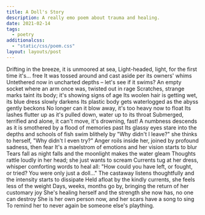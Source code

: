```yaml
---
title: A Doll's Story
description: A really emo poem about trauma and healing.
date: 2021-02-14
tags:
  - poetry
additionalcss:
  - "static/css/poem.css"
layout: layouts/post
---
```


<poem>Drifting in the breeze, it is unmoored at sea,
Light-headed, light, for the first time it's... free
It was tossed around and cast aside per its owners' whims
Untethered now in uncharted depths&nbsp;– let's see if it swims?
An empty socket where an arm once was, twisted out in rage
Scratches, strange marks taint its body; it's showing signs of age
Its woolen hair is getting wet, its blue dress slowly darkens
Its plastic body gets waterlogged as the abyss gently beckons
No longer can it blow away, it's too heavy now to float
Its lashes flutter up as it's pulled down, water up to its throat
Submerged, terrified and alone, it can't move, it's drowning, fast!
A numbness descends as it is smothered by a flood of memories past
Its glassy eyes stare into the depths and schools of fish swim blithely by
"Why didn't I leave?" she thinks to herself, "Why didn't I even try?"
Anger roils inside her, joined by profound sadness, then fear
It's a maelstrom of emotions and her vision starts to blur
Tears fall as night falls and the moonlight makes the water gleam
Thoughts rattle loudly in her head; she just wants to scream
Currents tug at her dress, whisper comforting words to heal all:
"How could you have left, or fought, or tried? You were only just a doll..."
The castaway listens thoughtfully and the intensity starts to dissipate
Held afloat by the kindly currents, she feels less of the weight
Days, weeks, months go by, bringing the return of her customary joy
She's healing herself and the strength she now has, no one can destroy
She is her own person now, and her scars have a song to sing
To remind her to never again be someone else's plaything.</poem>
